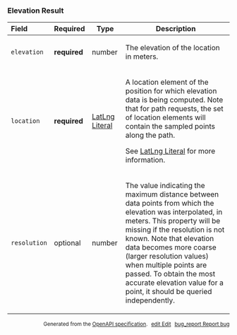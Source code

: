<!--- This is a generated file, do not edit! -->
<!--- [START maps_http_schema_elevationresult] -->
<h3 class="schema-object" id="ElevationResult">Elevation Result</h3>

| Field        | Required     | Type                                              | Description                                                                                                                                                                                                                                                                                                                                                                                                                                   |
| :----------- | ------------ | ------------------------------------------------- | --------------------------------------------------------------------------------------------------------------------------------------------------------------------------------------------------------------------------------------------------------------------------------------------------------------------------------------------------------------------------------------------------------------------------------------------- |
| `elevation`  | **required** | number                                            | <div class="nonref-property-description"><p>The elevation of the location in meters.</p></div>                                                                                                                                                                                                                                                                                                                                                |
| `location`   | **required** | [LatLng Literal](#LatLngLiteral "LatLng Literal") | <div class="ref-property-description"><p>A location element of the position for which elevation data is being computed. Note that for path requests, the set of location elements will contain the sampled points along the path.</p><p>See <a href="#LatLngLiteral">LatLng Literal</a> for more information.</div>                                                                                                                           |
| `resolution` | optional     | number                                            | <div class="nonref-property-description"><p>The value indicating the maximum distance between data points from which the elevation was interpolated, in meters. This property will be missing if the resolution is not known. Note that elevation data becomes more coarse (larger resolution values) when multiple points are passed. To obtain the most accurate elevation value for a point, it should be queried independently.</p></div> |

<p style="text-align: right; font-size: smaller;">Generated from the <a class="gc-analytics-event" data-category="GMP" data-label="openapi-github" href="https://github.com/googlemaps/openapi-specification" title="Google Maps Platform OpenAPI Specification" class="external">OpenAPI specification</a>.
<a class="gc-analytics-event" data-category="GMP" data-label="openapi-github" style="margin-left: 5px;" href="https://github.com/googlemaps/openapi-specification/blob/main/specification/schemas/ElevationResult.yml" title="Edit on GitHub"><span class="material-icons">edit</span> Edit</a>
<a class="gc-analytics-event" data-category="GMP" data-label="openapi-github" style="margin-left: 5px;" href="https://github.com/googlemaps/openapi-specification/issues/new?assignees=&labels=type%3A+bug%2C+triage+me&template=bug_report.md&title=[schemas] Bug - ElevationResult" title="File bug for schemas on GitHub"><span class="material-icons">bug_report</span> Report bug</a>
</p>

<!--- [END maps_http_schema_elevationresult] -->
